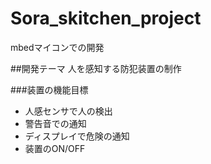 # Sora_skitchen_project
mbedマイコンでの開発

##開発テーマ
人を感知する防犯装置の制作

###装置の機能目標
+ 人感センサで人の検出
+ 警告音での通知
+ ディスプレイで危険の通知
+ 装置のON/OFF
